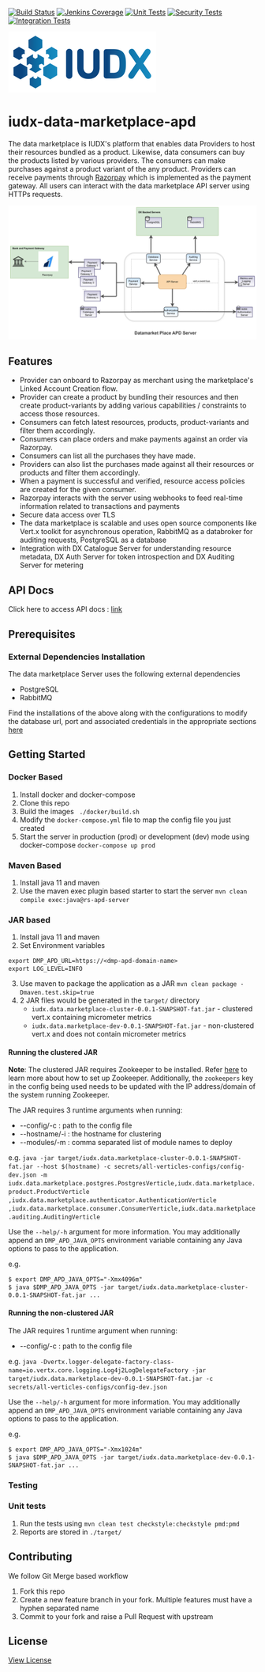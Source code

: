 [![Build Status](https://img.shields.io/jenkins/build?jobUrl=https%3A%2F%2Fjenkins.iudx.io%2Fjob%2Fiudx%2520DMP%2520APD%2520(master)%2520pipeline%2F)](https://jenkins.iudx.io/job/iudx%20DMP%20APD%20(master)%20pipeline/lastBuild/)
[![Jenkins Coverage](https://img.shields.io/jenkins/coverage/jacoco?jobUrl=https%3A%2F%2Fjenkins.iudx.io%2Fjob%2Fiudx%2520DMP%2520APD%2520(master)%2520pipeline%2F)](https://jenkins.iudx.io/job/iudx%20DMP%20APD%20(master)%20pipeline/lastBuild/jacoco/)
[![Unit Tests](https://img.shields.io/jenkins/tests?jobUrl=https%3A%2F%2Fjenkins.iudx.io%2Fjob%2Fiudx%2520DMP%2520APD%2520(master)%2520pipeline%2F&label=unit%20tests)](https://jenkins.iudx.io/job/iudx%20DMP%20APD%20(master)%20pipeline/lastBuild/testReport/)
[![Security Tests](https://img.shields.io/jenkins/build?jobUrl=https%3A%2F%2Fjenkins.iudx.io%2Fjob%2Fiudx%2520DMP%2520APD%2520(master)%2520pipeline%2F&label=security%20tests)](https://jenkins.iudx.io/job/iudx%20DMP%20APD%20(master)%20pipeline/lastBuild/zap/)
[![Integration Tests](https://img.shields.io/jenkins/build?jobUrl=https%3A%2F%2Fjenkins.iudx.io%2Fjob%2Fiudx%2520DMP%2520APD%2520(master)%2520pipeline%2F&label=integration%20tests)](https://jenkins.iudx.io/job/iudx%20DMP%20APD%20(master)%20pipeline/lastBuild/Integration_20Test_20Report/)

![IUDX](./docs/iudx.png)

# iudx-data-marketplace-apd

The data marketplace is IUDX's platform that enables data Providers to host their resources bundled as a product.
Likewise, data consumers can buy the products listed by various providers. The consumers can make purchases against a
product variant of the any product. Providers can receive payments through [Razorpay](https://razorpay.com/docs/) which
is implemented as the payment gateway.
All users can interact with the data marketplace API server using HTTPs requests.

<p align="center">
<img src="./docs/img.png">
</p>

## Features

- Provider can onboard to Razorpay as merchant using the marketplace's Linked Account Creation flow.
- Provider can create a product by bundling their resources and then create product-variants by adding various
  capabilities / constraints to access those resources.
- Consumers can fetch latest resources, products, product-variants and filter them accordingly.
- Consumers can place orders and make payments against an order via Razorpay.
- Consumers can list all the purchases they have made.
- Providers can also list the purchases made against all their resources or products and filter them accordingly.
- When a payment is successful and verified, resource access policies are created for the given consumer.
- Razorpay interacts with the server using webhooks to feed real-time information related to transactions and payments
- Secure data access over TLS
- The data marketplace is scalable and uses open source components like Vert.x toolkit for asynchronous operation,
  RabbitMQ as a databroker for auditing requests, PostgreSQL as a database
- Integration with DX Catalogue Server for understanding resource metadata, DX Auth Server for token introspection and
  DX Auditing Server for metering

## API Docs

Click here to access API docs : [link](https://dmp-apd.iudx.io/)

## Prerequisites

### External Dependencies Installation

The data marketplace Server uses the following external dependencies

- PostgreSQL
- RabbitMQ

Find the installations of the above along with the configurations to modify the database url, port and associated
credentials in the appropriate sections
[here](SETUP.md)

## Getting Started

### Docker Based

1. Install docker and docker-compose
2. Clone this repo
3. Build the images
   ` ./docker/build.sh`
4. Modify the `docker-compose.yml` file to map the config file you just created
5. Start the server in production (prod) or development (dev) mode using docker-compose
   ` docker-compose up prod `

### Maven Based

1. Install java 11 and maven
2. Use the maven exec plugin based starter to start the server
   `mvn clean compile exec:java@rs-apd-server`

### JAR based

1. Install java 11 and maven
2. Set Environment variables

```
export DMP_APD_URL=https://<dmp-apd-domain-name>
export LOG_LEVEL=INFO
```

3. Use maven to package the application as a JAR
   `mvn clean package -Dmaven.test.skip=true`
4. 2 JAR files would be generated in the `target/` directory
    - `iudx.data.marketplace-cluster-0.0.1-SNAPSHOT-fat.jar` - clustered vert.x containing micrometer metrics
    - `iudx.data.marketplace-dev-0.0.1-SNAPSHOT-fat.jar` - non-clustered vert.x and does not contain micrometer metrics

#### Running the clustered JAR

**Note**: The clustered JAR requires Zookeeper to be installed.
Refer [here](https://zookeeper.apache.org/doc/r3.3.3/zookeeperStarted.html) to learn more about how to set up Zookeeper.
Additionally, the `zookeepers` key in the config being used needs to be updated with the IP address/domain of the system
running Zookeeper.

The JAR requires 3 runtime arguments when running:

* --config/-c : path to the config file
* --hostname/-i : the hostname for clustering
* --modules/-m : comma separated list of module names to deploy

e.g. `java -jar target/iudx.data.marketplace-cluster-0.0.1-SNAPSHOT-fat.jar --host $(hostname) -c secrets/all-verticles-configs/config-dev.json -m iudx.data.marketplace.postgres.PostgresVerticle,iudx.data.marketplace.product.ProductVerticle
,iudx.data.marketplace.authenticator.AuthenticationVerticle ,iudx.data.marketplace.consumer.ConsumerVerticle,iudx.data.marketplace.auditing.AuditingVerticle`

Use the `--help/-h` argument for more information. You may additionally append an `DMP_APD_JAVA_OPTS` environment
variable containing any Java options to pass to the application.

e.g.

```
$ export DMP_APD_JAVA_OPTS="-Xmx4096m"
$ java $DMP_APD_JAVA_OPTS -jar target/iudx.data.marketplace-cluster-0.0.1-SNAPSHOT-fat.jar ...
```

#### Running the non-clustered JAR

The JAR requires 1 runtime argument when running:

* --config/-c : path to the config file

e.g. `java -Dvertx.logger-delegate-factory-class-name=io.vertx.core.logging.Log4j2LogDelegateFactory -jar target/iudx.data.marketplace-dev-0.0.1-SNAPSHOT-fat.jar -c secrets/all-verticles-configs/config-dev.json`

Use the `--help/-h` argument for more information. You may additionally append an `DMP_APD_JAVA_OPTS` environment
variable containing any Java options to pass to the application.

e.g.

```
$ export DMP_APD_JAVA_OPTS="-Xmx1024m"
$ java $DMP_APD_JAVA_OPTS -jar target/iudx.data.marketplace-dev-0.0.1-SNAPSHOT-fat.jar ...
```

### Testing

### Unit tests

1. Run the tests using `mvn clean test checkstyle:checkstyle pmd:pmd`
2. Reports are stored in `./target/`

## Contributing

We follow Git Merge based workflow

1. Fork this repo
2. Create a new feature branch in your fork. Multiple features must have a hyphen separated name
3. Commit to your fork and raise a Pull Request with upstream

## License

[View License](./LICENSE)